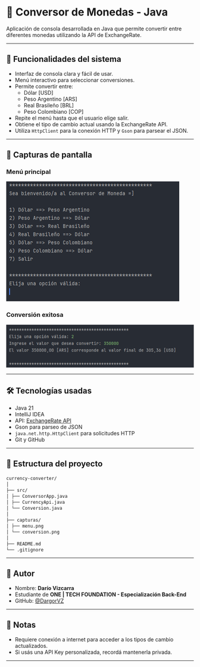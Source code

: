 # 💱 Conversor de Monedas - Java

Aplicación de consola desarrollada en Java que permite convertir entre diferentes monedas utilizando la API de ExchangeRate.

---

## 🎯 Funcionalidades del sistema

- Interfaz de consola clara y fácil de usar.
- Menú interactivo para seleccionar conversiones.
- Permite convertir entre:
  - Dólar [USD]
  - Peso Argentino [ARS]
  - Real Brasileño [BRL]
  - Peso Colombiano [COP]
- Repite el menú hasta que el usuario elige salir.
- Obtiene el tipo de cambio actual usando la ExchangeRate API.
- Utiliza `HttpClient` para la conexión HTTP y `Gson` para parsear el JSON.

---

## 🧪 Capturas de pantalla

### Menú principal

![Menú principal](capturas/menu.png)

### Conversión exitosa

![Conversión exitosa](capturas/conversion.png)

---

## 🛠️ Tecnologías usadas

- Java 21
- IntelliJ IDEA
- API: [ExchangeRate API](https://www.exchangerate-api.com/)
- Gson para parseo de JSON
- `java.net.http.HttpClient` para solicitudes HTTP
- Git y GitHub

---

## 🧾 Estructura del proyecto


```
currency-converter/
│
├── src/
│ ├── ConversorApp.java
│ ├── CurrencyApi.java
│ └── Conversion.java
│
├── capturas/
│ ├── menu.png
│ └── conversion.png
│
├── README.md
└── .gitignore
```

---

## 👤 Autor

- Nombre: **Darío Vizcarra**
- Estudiante de **ONE | TECH FOUNDATION - Especialización Back-End**
- GitHub: [@DargorVZ](https://github.com/DargorVZ)

---

## 📌 Notas

- Requiere conexión a internet para acceder a los tipos de cambio actualizados.
- Si usás una API Key personalizada, recordá mantenerla privada.

---

